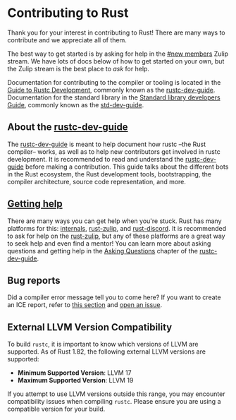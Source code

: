 # Contributing to Rust

Thank you for your interest in contributing to Rust! There are many ways to contribute
and we appreciate all of them.

The best way to get started is by asking for help in the [#new
members](https://rust-lang.zulipchat.com/#narrow/stream/122652-new-members)
Zulip stream. We have lots of docs below of how to get started on your own, but
the Zulip stream is the best place to *ask* for help.

Documentation for contributing to the compiler or tooling is located in the [Guide to Rustc
Development][rustc-dev-guide], commonly known as the [rustc-dev-guide]. Documentation for the
standard library in the [Standard library developers Guide][std-dev-guide], commonly known as the [std-dev-guide].

## About the [rustc-dev-guide]

The [rustc-dev-guide] is meant to help document how rustc –the Rust compiler– works,
as well as to help new contributors get involved in rustc development. It is recommended
to read and understand the [rustc-dev-guide] before making a contribution. This guide
talks about the different bots in the Rust ecosystem, the Rust development tools,
bootstrapping, the compiler architecture, source code representation, and more.

## [Getting help](https://rustc-dev-guide.rust-lang.org/getting-started.html#asking-questions)

There are many ways you can get help when you're stuck. Rust has many platforms for this:
[internals], [rust-zulip], and [rust-discord]. It is recommended to ask for help on
the [rust-zulip], but any of these platforms are a great way to seek help and even
find a mentor! You can learn more about asking questions and getting help in the
[Asking Questions](https://rustc-dev-guide.rust-lang.org/getting-started.html#asking-questions) chapter of the [rustc-dev-guide].

## Bug reports

Did a compiler error message tell you to come here? If you want to create an ICE report,
refer to [this section][contributing-bug-reports] and [open an issue][issue template].

[rustc-dev-guide]: https://rustc-dev-guide.rust-lang.org/
[std-dev-guide]: https://std-dev-guide.rust-lang.org/
[contributing-bug-reports]: https://rustc-dev-guide.rust-lang.org/contributing.html#bug-reports
[issue template]: https://github.com/rust-lang/rust/issues/new/choose
[internals]: https://internals.rust-lang.org
[rust-discord]: http://discord.gg/rust-lang
[rust-zulip]: https://rust-lang.zulipchat.com

## External LLVM Version Compatibility

To build `rustc`, it is important to know which versions of LLVM are supported. As of Rust 1.82, the following external LLVM versions are supported:

- **Minimum Supported Version**: LLVM 17
- **Maximum Supported Version**: LLVM 19

If you attempt to use LLVM versions outside this range, you may encounter compatibility issues when compiling `rustc`. Please ensure you are using a compatible version for your build.

